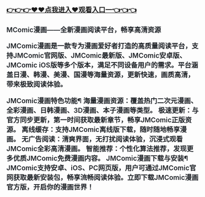 </br>
<h3 class="heading-element" style="font-size:1.25em;font-weight:var(--base-text-weight-semibold, 600);color:#1F2328;font-family:-apple-system, BlinkMacSystemFont, &quot;background-color:#FFFFFF;">
	<a href="https://ma.mbd.baidu.com/1iib1ebUDio?HTML">👉👉👉♥♥点我进入♥观看入口一👈👈👈</a>
</br>

</br>
MComic漫画——全新漫画阅读平台，畅享高清资源

JMComic漫画是一款专为漫画爱好者打造的高质量阅读平台，支持JMComic官网版、JMComic最新版、JMComic安卓版、JMComic iOS版等多个版本，满足不同设备用户的需求。平台涵盖日漫、韩漫、美漫、国漫等海量资源，更新快速，画质高清，带来极致阅读体验。

JMComic漫画特色功能¶
海量漫画资源：覆盖热门二次元漫画、全彩漫画、日韩漫画、3D漫画、本子漫画等类型。
极速更新：与官方同步更新，第一时间获取最新章节，畅享JMComic正版资源。
离线缓存：支持JMComic离线版下载，随时随地畅享漫画。
无广告阅读：清爽界面，无打扰阅读体验，沉浸式观看JMComic全彩高清漫画。
智能推荐：个性化算法推荐，发现更多优质JMComic免费漫画内容。
JMComic漫画下载与安装¶
JMComic支持安卓、iOS、PC网页版，用户可通过JMComic官网获取最新安装包，畅享流畅阅读体验。立即下载JMComic漫画官方版，开启你的漫画世界！
